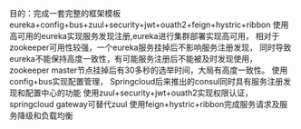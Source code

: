 目的：完成一套完整的框架模板 
  eureka+config+bus+zuul+security+jwt+ouath2+feign+hystric+ribbon
使用高可用的eureka实现服务发现注册,eureka进行集群部署实现高可用，
  相对于zookeeper可用性较强，一个eureka服务挂掉后不影响服务注册发现，
  同时导致eureka不能保持高度一致性，有可能服务注册后不能被及时发现使用，
  zookeeper master节点挂掉后有30多秒的选举时间，大局有高度一致性。
使用config+bus实现配置管理，
  Springcloud后来推出的consul同时具有服务注册发现和配置中心的功能
使用zuul+security+jwt+ouath2实现权限认证，springcloud gateway可替代zuul
使用feign+hystric+ribbon完成服务请求及服务降级和负载均衡
  

